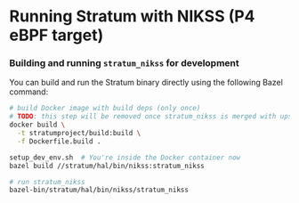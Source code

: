 # Running Stratum with NIKSS (P4 eBPF target)

### Building and running `stratum_nikss` for development

You can build and run the Stratum binary directly using the following
Bazel command:

```bash
# build Docker image with build deps (only once)
# TODO: this step will be removed once stratum_nikss is merged with upstream
docker build \
  -t stratumproject/build:build \
  -f Dockerfile.build .

setup_dev_env.sh  # You're inside the Docker container now
bazel build //stratum/hal/bin/nikss:stratum_nikss

# run stratum_nikss
bazel-bin/stratum/hal/bin/nikss/stratum_nikss
```
